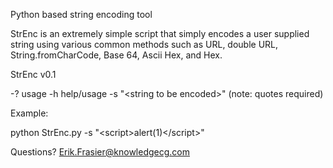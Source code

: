 Python based string encoding tool

StrEnc is an extremely simple script that simply encodes a user supplied string using various common methods such as URL, double URL, String.fromCharCode, Base 64, Ascii Hex, and Hex.

StrEnc v0.1

-? usage
-h help/usage
-s "\<string to be encoded\>" (note: quotes required)

Example:

python StrEnc.py -s "\<script\>alert(1)\</script\>"

Questions? Erik.Frasier@knowledgecg.com

